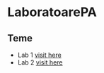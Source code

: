 # LaboratoarePA

## Teme
- Lab 1 [visit here](https://github.com/NarcisSt/LaboratoarePA/tree/lab1/Lab1)
- Lab 2 [visit here](https://github.com/NarcisSt/LaboratoarePA/tree/main/Lab2)
